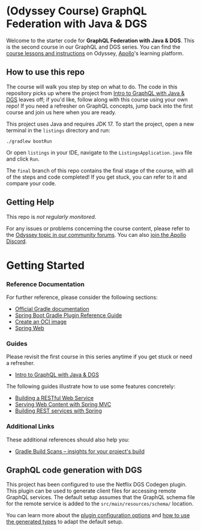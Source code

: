# (Odyssey Course) GraphQL Federation with Java & DGS

Welcome to the starter code for **GraphQL Federation with Java & DGS**. This is the second course in our GraphQL and DGS series. You can find the [course lessons and instructions](https://apollographql.com/tutorials/dgs-federation) on Odyssey, [Apollo](https://apollographql.com)'s learning platform.

## How to use this repo

The course will walk you step by step on what to do. The code in this repository picks up where the project from [Intro to GraphQL with Java & DGS](http://apollographql.com/tutorials/intro-dgs) leaves off; if you'd like, follow along with this course using your own repo! If you need a refresher on GraphQL concepts, jump back into the first course and join us here when you are ready.

This project uses Java and requires JDK 17. To start the project, open a new terminal in the `listings` directory and run:

`./gradlew bootRun`

Or open `listings` in your IDE, navigate to the `ListingsApplication.java` file and click `Run`.

The `final` branch of this repo contains the final stage of the course, with all of the steps and code completed! If you get stuck, you can refer to it and compare your code.

## Getting Help

This repo is _not regularly monitored_.

For any issues or problems concerning the course content, please refer to the [Odyssey topic in our community forums](https://community.apollographql.com/tags/c/help/6/odyssey). You can also [join the Apollo Discord](https://discord.gg/graphos).


# Getting Started

### Reference Documentation
For further reference, please consider the following sections:

* [Official Gradle documentation](https://docs.gradle.org)
* [Spring Boot Gradle Plugin Reference Guide](https://docs.spring.io/spring-boot/docs/3.2.0/gradle-plugin/reference/html/)
* [Create an OCI image](https://docs.spring.io/spring-boot/docs/3.2.0/gradle-plugin/reference/html/#build-image)
* [Spring Web](https://docs.spring.io/spring-boot/docs/3.2.0/reference/htmlsingle/index.html#web)

### Guides

Please revisit the first course in this series anytime if you get stuck or need a refresher.
* [Intro to GraphQL with Java & DGS](https://apollographql.com/tutorials/intro-dgs)

The following guides illustrate how to use some features concretely:

* [Building a RESTful Web Service](https://spring.io/guides/gs/rest-service/)
* [Serving Web Content with Spring MVC](https://spring.io/guides/gs/serving-web-content/)
* [Building REST services with Spring](https://spring.io/guides/tutorials/rest/)


### Additional Links
These additional references should also help you:

* [Gradle Build Scans – insights for your project's build](https://scans.gradle.com#gradle)

## GraphQL code generation with DGS

This project has been configured to use the Netflix DGS Codegen plugin.
This plugin can be used to generate client files for accessing remote GraphQL services.
The default setup assumes that the GraphQL schema file for the remote service is added to the `src/main/resources/schema/` location.

You can learn more about the [plugin configuration options](https://netflix.github.io/dgs/generating-code-from-schema/#configuring-code-generation) and
[how to use the generated types](https://netflix.github.io/dgs/generating-code-from-schema/) to adapt the default setup.

